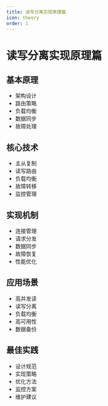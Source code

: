 ```yaml
---
title: 读写分离实现原理篇
icon: theory
order: 1
---
```


# 读写分离实现原理篇

## 基本原理
- 架构设计
- 路由策略
- 负载均衡
- 数据同步
- 故障处理

## 核心技术
- 主从复制
- 读写路由
- 负载均衡
- 故障转移
- 监控管理

## 实现机制
- 连接管理
- 请求分发
- 数据同步
- 故障恢复
- 性能优化

## 应用场景
- 高并发读
- 读写分离
- 负载均衡
- 高可用性
- 数据备份

## 最佳实践
- 设计规范
- 实现策略
- 优化方法
- 监控方案
- 维护建议
